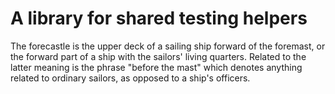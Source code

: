 # A library for shared testing helpers

The forecastle is the upper deck of a sailing ship forward of the foremast, or
the forward part of a ship with the sailors' living quarters. Related to the
latter meaning is the phrase "before the mast" which denotes anything related
to ordinary sailors, as opposed to a ship's officers.
